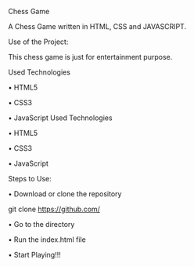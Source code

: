 
Chess Game

A Chess Game written in HTML, CSS and JAVASCRIPT.

Use of the Project:

This chess game is just for entertainment purpose.

Used Technologies

• HTML5

• CSS3

• JavaScript
Used Technologies

• HTML5

• CSS3

• JavaScript

Steps to Use:

• Download or clone the repository

git clone https://github.com/

• Go to the directory

• Run the index.html file

• Start Playing!!!


